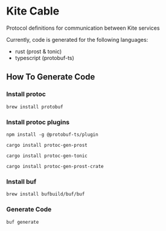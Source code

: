 # Kite Cable
Protocol definitions for communication between Kite services

Currently, code is generated for the following languages:
- rust (prost & tonic)
- typescript (protobuf-ts)

## How To Generate Code

### Install protoc

```
brew install protobuf
```

### Install protoc plugins

```
npm install -g @protobuf-ts/plugin

cargo install protoc-gen-prost

cargo install protoc-gen-tonic

cargo install protoc-gen-prost-crate
```

### Install buf

```
brew install bufbuild/buf/buf
```

### Generate Code

```
buf generate
```

